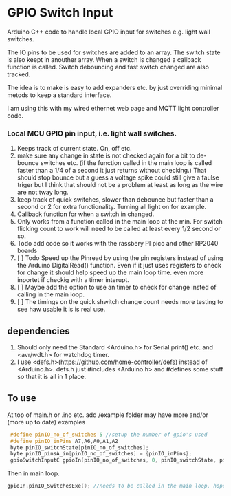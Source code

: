 # GPIO Switch Input

Arduino C++ code to handle local GPIO input for switches e.g. light wall switches.

The IO pins to be used for switches are added to an array. The switch state is also keept in anouther array. When a switch is changed a callback function is called. Switch debouncing and fast switch changed are also tracked.

The idea is to make is easy to add expanders etc. by just overriding minimal metods to keep a standard interface.

I am using this with my wired ethernet web page and MQTT light controller code.

### Local MCU GPIO pin input, i.e. light wall switches.

1. Keeps track of current state. On, off etc.
2. make sure any change in state is not checked again for a bit to de-bounce switches etc. (if the function called in the main loop is called faster than a 1/4 of a second it just returns without checking.) That should stop bounce but a guess a voltage spike could still give a faulse triger but I think that should not be a problem at least as long as the wire are not tway long.
3. keep track of quick switches, slower than debounce but faster than a second or 2 for extra functionality. Turning all light on for example.
4. Callback function for when a switch in changed.
5. Only works from a function called in the main loop at the min. For switch flicking count to work will need to be called at least every 1/2 second or   so.
6. Todo add code so it works with the rassbery PI pico and other RP2040 boards
7. [ ] Todo Speed up the Pinread by using the pin registers instead of using the Arduino DigitalRead() function. Even if it just uses registers to check for change it should help speed up the main loop time. even more inportet if checkig with a timer interupt.
8. [ ] Maybe add the option to use an timer to check for change insted of calling in the main loop.
9. [ ] The timings on the quick shwitch change count needs more testing to see haw usable it is is real use.

## dependencies

1. Should only need the Standard <Arduino.h> for Serial.print() etc. and <avr/wdt.h> for watchdog timer.
2. I use <defs.h>(<https://github.com/home-controller/defs>) instead of <Arduino.h>. defs.h just #includes <Arduino.h> and #defines some stuff so that it is all in 1 place.

## To use

At top of main.h or .ino etc. add
/example folder may have more and/or (more up to date) examples

```c++
 #define pinIO_no_of_switches 5 //setup the number of gpio's used
 #define pinIO_inPins A7,A6,A0,A1,A2
 byte pinIO_switchState[pinIO_no_of_switches]; 
 byte pinIO_pinsA_in[pinIO_no_of_switches] = {pinIO_inPins};
 gpioSwitchInputC gpioIn(pinIO_no_of_switches, 0, pinIO_switchState, pinIO_pinsA_in);
```

 Then in main loop.

```c++
gpioIn.pinIO_SwitchesExe(); //needs to be called in the main loop, hopefully at least every 1/4 second or may mess up switch flick count.
```
